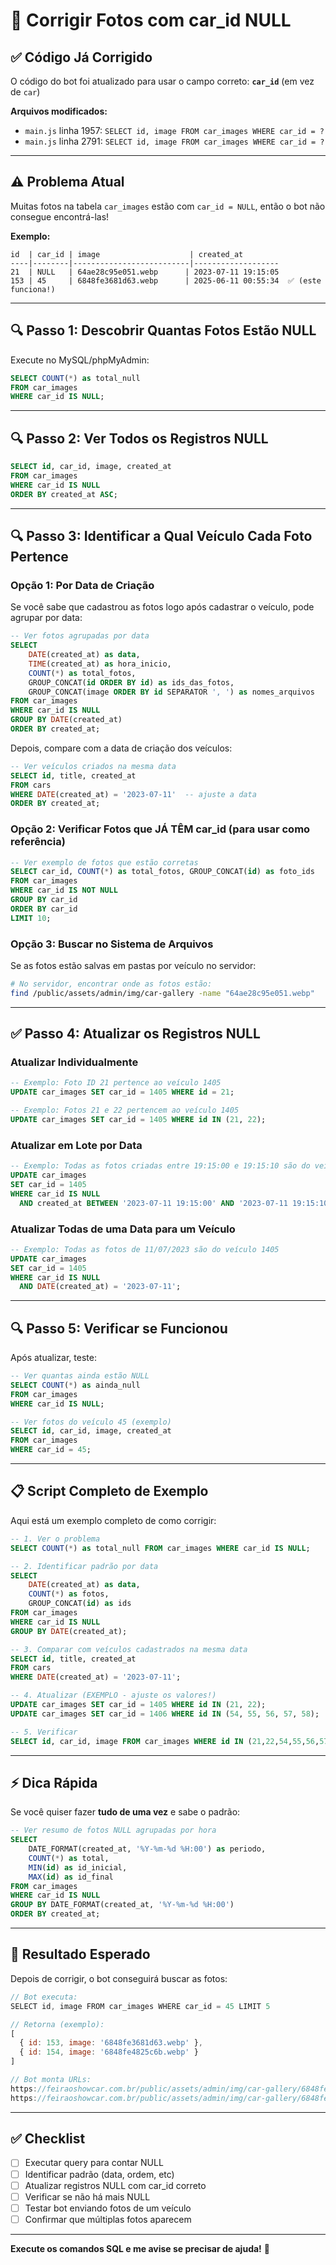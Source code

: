 # 🔧 Corrigir Fotos com car_id NULL

## ✅ Código Já Corrigido

O código do bot foi atualizado para usar o campo correto: **`car_id`** (em vez de `car`)

**Arquivos modificados:**
- `main.js` linha 1957: `SELECT id, image FROM car_images WHERE car_id = ?`
- `main.js` linha 2791: `SELECT id, image FROM car_images WHERE car_id = ?`

---

## ⚠️ Problema Atual

Muitas fotos na tabela `car_images` estão com `car_id = NULL`, então o bot não consegue encontrá-las!

**Exemplo:**
```
id  | car_id | image                    | created_at
----|--------|--------------------------|-------------------
21  | NULL   | 64ae28c95e051.webp      | 2023-07-11 19:15:05
153 | 45     | 6848fe3681d63.webp      | 2025-06-11 00:55:34  ✅ (este funciona!)
```

---

## 🔍 Passo 1: Descobrir Quantas Fotos Estão NULL

Execute no MySQL/phpMyAdmin:

```sql
SELECT COUNT(*) as total_null
FROM car_images
WHERE car_id IS NULL;
```

---

## 🔍 Passo 2: Ver Todos os Registros NULL

```sql
SELECT id, car_id, image, created_at
FROM car_images
WHERE car_id IS NULL
ORDER BY created_at ASC;
```

---

## 🔍 Passo 3: Identificar a Qual Veículo Cada Foto Pertence

### Opção 1: Por Data de Criação

Se você sabe que cadastrou as fotos logo após cadastrar o veículo, pode agrupar por data:

```sql
-- Ver fotos agrupadas por data
SELECT
    DATE(created_at) as data,
    TIME(created_at) as hora_inicio,
    COUNT(*) as total_fotos,
    GROUP_CONCAT(id ORDER BY id) as ids_das_fotos,
    GROUP_CONCAT(image ORDER BY id SEPARATOR ', ') as nomes_arquivos
FROM car_images
WHERE car_id IS NULL
GROUP BY DATE(created_at)
ORDER BY created_at;
```

Depois, compare com a data de criação dos veículos:

```sql
-- Ver veículos criados na mesma data
SELECT id, title, created_at
FROM cars
WHERE DATE(created_at) = '2023-07-11'  -- ajuste a data
ORDER BY created_at;
```

### Opção 2: Verificar Fotos que JÁ TÊM car_id (para usar como referência)

```sql
-- Ver exemplo de fotos que estão corretas
SELECT car_id, COUNT(*) as total_fotos, GROUP_CONCAT(id) as foto_ids
FROM car_images
WHERE car_id IS NOT NULL
GROUP BY car_id
ORDER BY car_id
LIMIT 10;
```

### Opção 3: Buscar no Sistema de Arquivos

Se as fotos estão salvas em pastas por veículo no servidor:

```bash
# No servidor, encontrar onde as fotos estão:
find /public/assets/admin/img/car-gallery -name "64ae28c95e051.webp"
```

---

## ✅ Passo 4: Atualizar os Registros NULL

### Atualizar Individualmente

```sql
-- Exemplo: Foto ID 21 pertence ao veículo 1405
UPDATE car_images SET car_id = 1405 WHERE id = 21;

-- Exemplo: Fotos 21 e 22 pertencem ao veículo 1405
UPDATE car_images SET car_id = 1405 WHERE id IN (21, 22);
```

### Atualizar em Lote por Data

```sql
-- Exemplo: Todas as fotos criadas entre 19:15:00 e 19:15:10 são do veículo 1405
UPDATE car_images
SET car_id = 1405
WHERE car_id IS NULL
  AND created_at BETWEEN '2023-07-11 19:15:00' AND '2023-07-11 19:15:10';
```

### Atualizar Todas de uma Data para um Veículo

```sql
-- Exemplo: Todas as fotos de 11/07/2023 são do veículo 1405
UPDATE car_images
SET car_id = 1405
WHERE car_id IS NULL
  AND DATE(created_at) = '2023-07-11';
```

---

## 🔍 Passo 5: Verificar se Funcionou

Após atualizar, teste:

```sql
-- Ver quantas ainda estão NULL
SELECT COUNT(*) as ainda_null
FROM car_images
WHERE car_id IS NULL;

-- Ver fotos do veículo 45 (exemplo)
SELECT id, car_id, image, created_at
FROM car_images
WHERE car_id = 45;
```

---

## 📋 Script Completo de Exemplo

Aqui está um exemplo completo de como corrigir:

```sql
-- 1. Ver o problema
SELECT COUNT(*) as total_null FROM car_images WHERE car_id IS NULL;

-- 2. Identificar padrão por data
SELECT
    DATE(created_at) as data,
    COUNT(*) as fotos,
    GROUP_CONCAT(id) as ids
FROM car_images
WHERE car_id IS NULL
GROUP BY DATE(created_at);

-- 3. Comparar com veículos cadastrados na mesma data
SELECT id, title, created_at
FROM cars
WHERE DATE(created_at) = '2023-07-11';

-- 4. Atualizar (EXEMPLO - ajuste os valores!)
UPDATE car_images SET car_id = 1405 WHERE id IN (21, 22);
UPDATE car_images SET car_id = 1406 WHERE id IN (54, 55, 56, 57, 58);

-- 5. Verificar
SELECT id, car_id, image FROM car_images WHERE id IN (21,22,54,55,56,57,58);
```

---

## ⚡ Dica Rápida

Se você quiser fazer **tudo de uma vez** e sabe o padrão:

```sql
-- Ver resumo de fotos NULL agrupadas por hora
SELECT
    DATE_FORMAT(created_at, '%Y-%m-%d %H:00') as periodo,
    COUNT(*) as total,
    MIN(id) as id_inicial,
    MAX(id) as id_final
FROM car_images
WHERE car_id IS NULL
GROUP BY DATE_FORMAT(created_at, '%Y-%m-%d %H:00')
ORDER BY created_at;
```

---

## 🎯 Resultado Esperado

Depois de corrigir, o bot conseguirá buscar as fotos:

```javascript
// Bot executa:
SELECT id, image FROM car_images WHERE car_id = 45 LIMIT 5

// Retorna (exemplo):
[
  { id: 153, image: '6848fe3681d63.webp' },
  { id: 154, image: '6848fe4825c6b.webp' }
]

// Bot monta URLs:
https://feiraoshowcar.com.br/public/assets/admin/img/car-gallery/6848fe3681d63.webp
https://feiraoshowcar.com.br/public/assets/admin/img/car-gallery/6848fe4825c6b.webp
```

---

## ✅ Checklist

- [ ] Executar query para contar NULL
- [ ] Identificar padrão (data, ordem, etc)
- [ ] Atualizar registros NULL com car_id correto
- [ ] Verificar se não há mais NULL
- [ ] Testar bot enviando fotos de um veículo
- [ ] Confirmar que múltiplas fotos aparecem

---

**Execute os comandos SQL e me avise se precisar de ajuda!** 🚀
